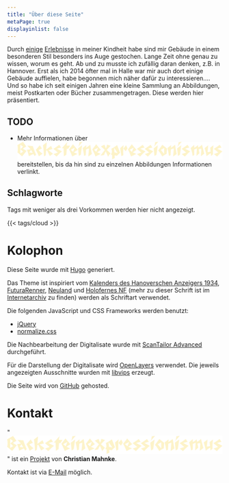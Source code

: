 ```yaml
---
title: "Über diese Seite"
metaPage: true
displayinlist: false
---
```


Durch [einige](/post/fuenf-jahre-wesermuende) [Erlebnisse](/post/das-paula-becker-modersohn-haus-in-bremen) in meiner Kindheit habe sind mir Gebäude in einem besonderen Stil besonders ins Auge gestochen. Lange Zeit ohne genau zu wissen, worum es geht. Ab und zu musste ich zufällig daran denken, z.B. in Hannover. Erst als ich 2014 öfter mal in Halle war mir auch dort einige Gebäude auffielen, habe begonnen mich näher dafür zu interessieren....
Und so habe ich seit einigen Jahren eine kleine Sammlung an Abbildungen, meist Postkarten oder Bücher zusammengetragen. Diese werden hier präsentiert.

## TODO

* Mehr Informationen über <img src="/images/header.svg" alt="Backsteinexpressionismus" class="inline-title"> bereitstellen, bis da hin sind zu einzelnen Abbildungen Informationen verlinkt.

## Schlagworte

Tags mit weniger als drei Vorkommen werden hier nicht angezeigt.

{{< tags/cloud >}}

# Kolophon

Diese Seite wurde mit [Hugo](https://gohugo.io/) generiert.

Das Theme ist inspiriert vom [Kalenders des Hanoverschen Anzeigers 1934](/post/logo), [FuturaRenner](https://github.com/noirblancrouge/FuturaRenner), [Neuland](https://en.wikipedia.org/wiki/Neuland) und [Holofernes NF](http://luc.devroye.org/fonts-64098.html) (mehr zu dieser Schrift ist im [Internetarchiv](https://web.archive.org/web/20170925054409/http://www.myfonts.com/fonts/aarhaus/irrlicht/) zu finden) werden als Schriftart verwendet.

Die folgenden JavaScript und CSS Frameworks werden benutzt:
* [jQuery](https://jquery.com/)
* [normalize.css](https://necolas.github.io/normalize.css/)

Die Nachbearbeitung der Digitalisate wurde mit [ScanTailor Advanced](https://github.com/4lex4/scantailor-advanced) durchgeführt.

Für die Darstellung der Digitalisate wird [OpenLayers](https://openlayers.org/) verwendet. Die jeweils angezeigten Ausschnitte wurden mit [libvips](https://libvips.github.io/libvips/) erzeugt.

Die Seite wird von [GitHub](https://github.com/) gehosted.

# Kontakt

"<img src="/images/header.svg" alt="Backsteinexpressionismus" class="inline-title">" ist ein [Projekt](https://projektemacher.org) von **Christian Mahnke**.

Kontakt ist via [E-Mail](mailto:backsteinexpressionismus@projektemacher.org) möglich.

